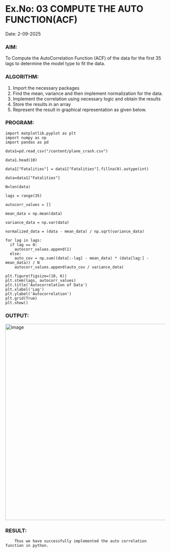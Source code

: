 # Ex.No: 03   COMPUTE THE AUTO FUNCTION(ACF)
Date: 2-09-2025

### AIM:
To Compute the AutoCorrelation Function (ACF) of the data for the first 35 lags to determine the model
type to fit the data.
### ALGORITHM:
1. Import the necessary packages
2. Find the mean, variance and then implement normalization for the data.
3. Implement the correlation using necessary logic and obtain the results
4. Store the results in an array
5. Represent the result in graphical representation as given below.
### PROGRAM:
```
import matplotlib.pyplot as plt
import numpy as np
import pandas as pd
```

```
data1=pd.read_csv("/content/plane_crash.csv")
```

```
data1.head(10)
```

```
data1["Fatalities"] = data1["Fatalities"].fillna(0).astype(int)
```

```
data=data1["Fatalities"]
```

```
N=len(data)
```

```
lags = range(35)
```

```
autocorr_values = []
```

```
mean_data = np.mean(data)
```

```
variance_data = np.var(data)
```

```
normalized_data = (data - mean_data) / np.sqrt(variance_data)
```

```
for lag in lags:
  if lag == 0:
    autocorr_values.append(1)
  else:
    auto_cov = np.sum((data[:-lag] - mean_data) * (data[lag:] - mean_data)) / N
    autocorr_values.append(auto_cov / variance_data)
```

```
plt.figure(figsize=(10, 6))
plt.stem(lags, autocorr_values)
plt.title('Autocorrelation of Data')
plt.xlabel('Lag')
plt.ylabel('Autocorrelation')
plt.grid(True)
plt.show()
```


### OUTPUT:
<img width="991" height="616" alt="image" src="https://github.com/user-attachments/assets/d3a7438f-74cb-43c5-a99e-57232cc0b7d8" />

### RESULT:
        Thus we have successfully implemented the auto correlation function in python.
